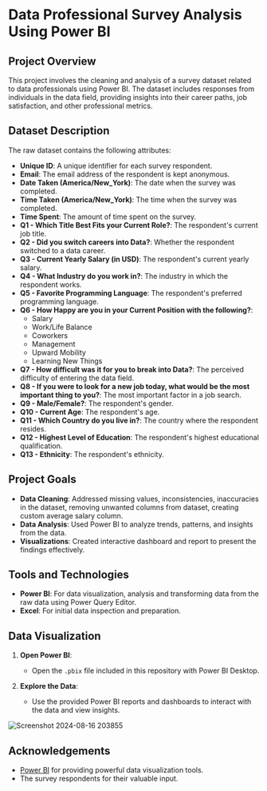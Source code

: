 # Data Professional Survey Analysis Using Power BI

## Project Overview

This project involves the cleaning and analysis of a survey dataset related to data professionals using Power BI. The dataset includes responses from individuals in the data field, providing insights into their career paths, job satisfaction, and other professional metrics.

## Dataset Description

The raw dataset contains the following attributes:

- **Unique ID**: A unique identifier for each survey respondent.
- **Email**: The email address of the respondent is kept anonymous.
- **Date Taken (America/New_York)**: The date when the survey was completed.
- **Time Taken (America/New_York)**: The time when the survey was completed.
- **Time Spent**: The amount of time spent on the survey.
- **Q1 - Which Title Best Fits your Current Role?**: The respondent's current job title.
- **Q2 - Did you switch careers into Data?**: Whether the respondent switched to a data career.
- **Q3 - Current Yearly Salary (in USD)**: The respondent's current yearly salary.
- **Q4 - What Industry do you work in?**: The industry in which the respondent works.
- **Q5 - Favorite Programming Language**: The respondent's preferred programming language.
- **Q6 - How Happy are you in your Current Position with the following?**:
  - Salary
  - Work/Life Balance
  - Coworkers
  - Management
  - Upward Mobility
  - Learning New Things
- **Q7 - How difficult was it for you to break into Data?**: The perceived difficulty of entering the data field.
- **Q8 - If you were to look for a new job today, what would be the most important thing to you?**: The most important factor in a job search.
- **Q9 - Male/Female?**: The respondent's gender.
- **Q10 - Current Age**: The respondent's age.
- **Q11 - Which Country do you live in?**: The country where the respondent resides.
- **Q12 - Highest Level of Education**: The respondent's highest educational qualification.
- **Q13 - Ethnicity**: The respondent's ethnicity.

## Project Goals

- **Data Cleaning**: Addressed missing values, inconsistencies, inaccuracies in the dataset, removing unwanted columns from dataset, creating custom average salary column.
- **Data Analysis**: Used Power BI to analyze trends, patterns, and insights from the data.
- **Visualizations**: Created interactive dashboard and report to present the findings effectively.

## Tools and Technologies

- **Power BI**: For data visualization, analysis and transforming data from the raw data using Power Query Editor.
- **Excel**: For initial data inspection and preparation.

## Data Visualization

1. **Open Power BI**:
    - Open the `.pbix` file included in this repository with Power BI Desktop.

2. **Explore the Data**:
    - Use the provided Power BI reports and dashboards to interact with the data and view insights.

![Screenshot 2024-08-16 203855](https://github.com/user-attachments/assets/72756ead-418e-4af8-8007-1c47843f238d)


## Acknowledgements

- [Power BI](https://powerbi.microsoft.com/) for providing powerful data visualization tools.
- The survey respondents for their valuable input.
